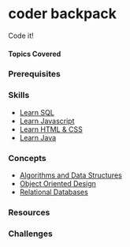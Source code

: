 # coder backpack
Code it! 


#### Topics Covered

### Prerequisites

### Skills 
- [Learn SQL](https://www.codecademy.com/learn/learn-sql)
- [Learn Javascript](https://www.codecademy.com/learn/introduction-to-javascript)
- [Learn HTML & CSS](https://www.codecademy.com/learn/learn-html)
- [Learn Java](https://www.codecademy.com/learn/learn-java)

### Concepts
- [Algorithms and Data Structures]()
- [Object Oriented Design]()
- [Relational Databases]()

### Resources 

### Challenges
